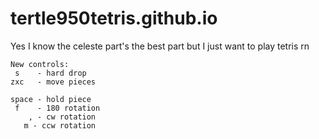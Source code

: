 # tertle950tetris.github.io
Yes I know the celeste part's the best part but I just want to play tetris rn
```
New controls:
 s    - hard drop
zxc   - move pieces

space - hold piece
 f    - 180 rotation
    , - cw rotation
   m - ccw rotation
```
